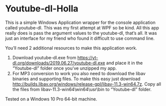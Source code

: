 # Youtube-dl-Holla

This is a simple Windows Application wrapper for the console application called youtube-dl. This was my first attempt at WPF so be kind. All this app really does is pass the argument values to the youtube-dl, that’s all. It was just an interface for my friend who found it difficult to use command line.

You’ll need 2 additional resources to make this application work.

1.	Download youtube-dl.exe from https://yt-dl.org/downloads/2019.06.27/youtube-dl.exe and place it in the “Youtube-dl” folder once you’ve unzipped my app.
2.	For MP3 conversion to work you also need to download the libav binaries and supporting files. To make this easy just download http://builds.libav.org/windows/release-gpl/libav-11.3-win64.7z. Copy all the files from libav-11.3-win64\win64\usr\bin to “Youtube-dl” folder.

Tested on a Windows 10 Pro 64-bit machine.
